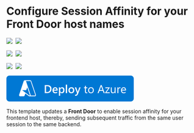 # Configure Session Affinity for your Front Door host names

<IMG SRC="https://azurequickstartsservice.blob.core.windows.net/badges/201-front-door-session-affinity/PublicLastTestDate.svg" />&nbsp;
<IMG SRC="https://azurequickstartsservice.blob.core.windows.net/badges/201-front-door-session-affinity/PublicDeployment.svg" />&nbsp;

<IMG SRC="https://azurequickstartsservice.blob.core.windows.net/badges/201-front-door-session-affinity/FairfaxLastTestDate.svg" />&nbsp;
<IMG SRC="https://azurequickstartsservice.blob.core.windows.net/badges/201-front-door-session-affinity/FairfaxDeployment.svg" />&nbsp;

<IMG SRC="https://azurequickstartsservice.blob.core.windows.net/badges/201-front-door-session-affinity/BestPracticeResult.svg" />&nbsp;
<IMG SRC="https://azurequickstartsservice.blob.core.windows.net/badges/201-front-door-session-affinity/CredScanResult.svg" />&nbsp;

<a href="https://portal.azure.com/#create/Microsoft.Template/uri/https%3A%2F%2Fraw.githubusercontent.com%2FAzure%2Fazure-quickstart-templates%2Fmaster%2F201-front-door-session-affinity%2Fazuredeploy.json" target="_blank">
    <img src="https://raw.githubusercontent.com/Azure/azure-quickstart-templates/master/1-CONTRIBUTION-GUIDE/images/deploytoazure.svg"/>
</a>

This template updates a **Front Door** to enable session affinity for your frontend host, thereby, sending subsequent traffic from the same user session to the same backend.

